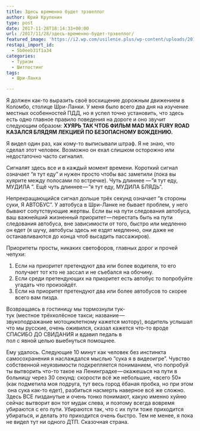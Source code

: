 ```yaml
---
title: Здесь временно будет трэвеллог
author: Юрий Крупенин
type: post
date: 2017-11-28T18:14:33+00:00
url: /2017/11/28/здесь-временно-будет-трэвеллог/
featured_image: 'https://i2.wp.com/usilenie.plus/wp-content/uploads/2018/05/img_20171124_091440-2.jpg?resize=450%2C450&ssl=1'
restapi_import_id:
  - 5b0eeb31f1a34
categories:
  - Туризм
  - Шитпостинг
tags:
  - Шри-Ланка

---
```

Я должен как-то выразить своё восхищение дорожным движением в Коломбо, столице Шри-Ланки. У меня было всего два дня на изучение местных особенностей ПДД, но я успел точно установить, что здесь есть одно главное правило поведения на дороге и оно звучит следующим образом: **ХУЯРЬ ТАК ЧТОБ ФИЛЬМ MAD MAX FURY ROAD КАЗАЛСЯ БЛЯДЯМ ЛЕКЦИЕЙ ПО БЕЗОПАСНОМУ ВОЖДЕНИЮ.**
  
Я видел один раз, как кому-то выписывали штраф. Я не знаю, что сделал этот человек. Возможно он ехал слишком осторожно или недостаточно часто сигналил.
  
Сигналят здесь все и в каждый момент времени. Короткий сигнал означает “я тут еду” и нужен просто чтобы вас заметили (пока вы хуярите между полосами по встречке). Чуть длиннее — ”я тут еду, МУДИЛА ”. Ещё чуть длиннее — ”я тут еду, МУДИЛА БЛЯДЬ”.
  
Непрекращающийся сигнал дольше трёх секунд означает “в стороны суки, Я АВТОБУС”. У автобуса в Шри-Ланке не бывает проблем, у него бывают сопутствующие жертвы. Если вы на пути следования автобуса, ваш важнейший жизненный приоритет — перестать быть на пути следования автобуса, вне зависимости от того, быстро или медленно он едет (я шучу, автобусы здесь не ездят медленно, они даже не останавливаются до конца чтоб высадить пассажиров).
  
Приоритеты просты, никаких светофоров, главных дорог и прочей чепухи:

  1. Если на приоритет претендуют два или более водителя, то его получает тот кто не зассал и не съебался на обочину.
  2. Если среди претендующих на приоритет есть автобус то попробуйте угадать что произойдёт.
  3. Если на приоритет претендуют два или более автобусов то скорее всего вам пизда.

Возвращаясь в гостиницу мы тормознули тук-тук (местное трёхколёсное такси; название — звукоподражание мотоциклетному кажется мотору), водитель услышал что мы русские, очень оживился, сказал кажется что-то вроде СПАСИБО ДО СВИДАНИЯ и вдавил педаль в пол с явной целью выебнуться помощнее.

<p style="text-align:left;">
  Ему удалось. Следующие 10 минут как человек без инстинкта самосохранения я наслаждался мыслью “сука я в видеоигре”. Чувство собственной неуязвимости подкрепляется пониманием, что попробуй ты вытворить что-то такое на Ленинградке — окажешься на пути в больницу через 30 секунд: скорости всё же небольшие, &#171;всего 50&#187; (как подметила моя подруга, тут весь город ёбаная пробка, но при этом она сука как-то едет), разбиться насмерть наверное всё же сложно. Здесь ВСЕ пизданутые и очень тонко понимают, какую именно хуйню сейчас вытворит вон тот мудак слева, и поэтому всегда вовремя убираются с его пути. Убираются так, что с их пути тоже приходится убираться, и делать это приходится очень быстро. Тем не менее, я пока не видел тут ни одного ДТП. Сказочная страна.
</p>